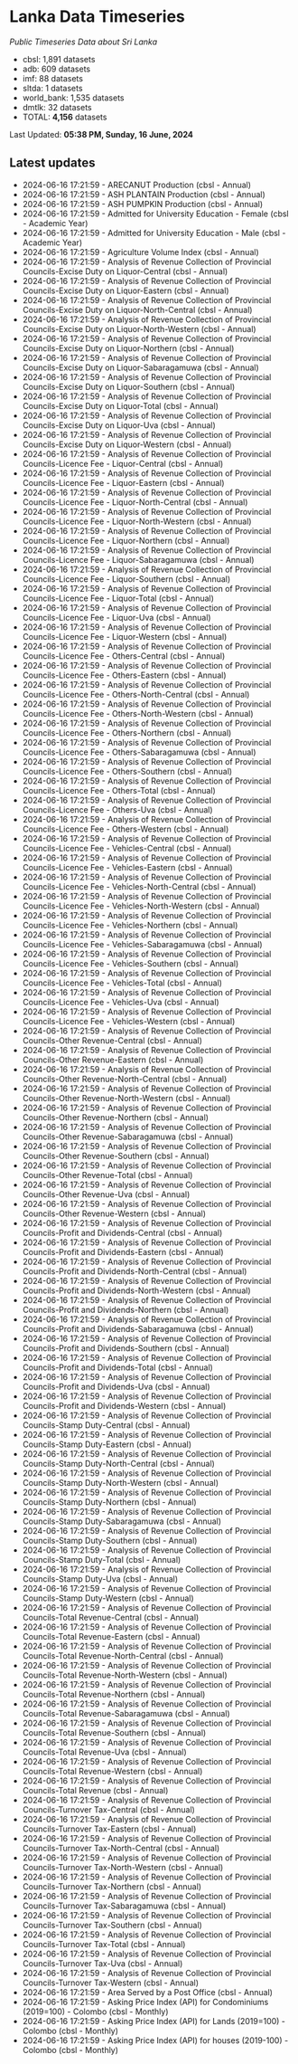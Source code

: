 # Lanka Data Timeseries
*Public Timeseries Data about Sri Lanka*

* cbsl: 1,891 datasets
* adb: 609 datasets
* imf: 88 datasets
* sltda: 1 datasets
* world_bank: 1,535 datasets
* dmtlk: 32 datasets
* TOTAL: **4,156** datasets

Last Updated: **05:38 PM, Sunday, 16 June, 2024**

## Latest updates

* 2024-06-16 17:21:59 - ARECANUT Production (cbsl - Annual)
* 2024-06-16 17:21:59 - ASH PLANTAIN Production (cbsl - Annual)
* 2024-06-16 17:21:59 - ASH PUMPKIN Production (cbsl - Annual)
* 2024-06-16 17:21:59 - Admitted for University Education - Female (cbsl - Academic Year)
* 2024-06-16 17:21:59 - Admitted for University Education - Male (cbsl - Academic Year)
* 2024-06-16 17:21:59 - Agriculture Volume Index (cbsl - Annual)
* 2024-06-16 17:21:59 - Analysis of Revenue Collection of Provincial Councils-Excise Duty on Liquor-Central (cbsl - Annual)
* 2024-06-16 17:21:59 - Analysis of Revenue Collection of Provincial Councils-Excise Duty on Liquor-Eastern (cbsl - Annual)
* 2024-06-16 17:21:59 - Analysis of Revenue Collection of Provincial Councils-Excise Duty on Liquor-North-Central (cbsl - Annual)
* 2024-06-16 17:21:59 - Analysis of Revenue Collection of Provincial Councils-Excise Duty on Liquor-North-Western (cbsl - Annual)
* 2024-06-16 17:21:59 - Analysis of Revenue Collection of Provincial Councils-Excise Duty on Liquor-Northern (cbsl - Annual)
* 2024-06-16 17:21:59 - Analysis of Revenue Collection of Provincial Councils-Excise Duty on Liquor-Sabaragamuwa (cbsl - Annual)
* 2024-06-16 17:21:59 - Analysis of Revenue Collection of Provincial Councils-Excise Duty on Liquor-Southern (cbsl - Annual)
* 2024-06-16 17:21:59 - Analysis of Revenue Collection of Provincial Councils-Excise Duty on Liquor-Total (cbsl - Annual)
* 2024-06-16 17:21:59 - Analysis of Revenue Collection of Provincial Councils-Excise Duty on Liquor-Uva (cbsl - Annual)
* 2024-06-16 17:21:59 - Analysis of Revenue Collection of Provincial Councils-Excise Duty on Liquor-Western (cbsl - Annual)
* 2024-06-16 17:21:59 - Analysis of Revenue Collection of Provincial Councils-Licence Fee - Liquor-Central (cbsl - Annual)
* 2024-06-16 17:21:59 - Analysis of Revenue Collection of Provincial Councils-Licence Fee - Liquor-Eastern (cbsl - Annual)
* 2024-06-16 17:21:59 - Analysis of Revenue Collection of Provincial Councils-Licence Fee - Liquor-North-Central (cbsl - Annual)
* 2024-06-16 17:21:59 - Analysis of Revenue Collection of Provincial Councils-Licence Fee - Liquor-North-Western (cbsl - Annual)
* 2024-06-16 17:21:59 - Analysis of Revenue Collection of Provincial Councils-Licence Fee - Liquor-Northern (cbsl - Annual)
* 2024-06-16 17:21:59 - Analysis of Revenue Collection of Provincial Councils-Licence Fee - Liquor-Sabaragamuwa (cbsl - Annual)
* 2024-06-16 17:21:59 - Analysis of Revenue Collection of Provincial Councils-Licence Fee - Liquor-Southern (cbsl - Annual)
* 2024-06-16 17:21:59 - Analysis of Revenue Collection of Provincial Councils-Licence Fee - Liquor-Total (cbsl - Annual)
* 2024-06-16 17:21:59 - Analysis of Revenue Collection of Provincial Councils-Licence Fee - Liquor-Uva (cbsl - Annual)
* 2024-06-16 17:21:59 - Analysis of Revenue Collection of Provincial Councils-Licence Fee - Liquor-Western (cbsl - Annual)
* 2024-06-16 17:21:59 - Analysis of Revenue Collection of Provincial Councils-Licence Fee - Others-Central (cbsl - Annual)
* 2024-06-16 17:21:59 - Analysis of Revenue Collection of Provincial Councils-Licence Fee - Others-Eastern (cbsl - Annual)
* 2024-06-16 17:21:59 - Analysis of Revenue Collection of Provincial Councils-Licence Fee - Others-North-Central (cbsl - Annual)
* 2024-06-16 17:21:59 - Analysis of Revenue Collection of Provincial Councils-Licence Fee - Others-North-Western (cbsl - Annual)
* 2024-06-16 17:21:59 - Analysis of Revenue Collection of Provincial Councils-Licence Fee - Others-Northern (cbsl - Annual)
* 2024-06-16 17:21:59 - Analysis of Revenue Collection of Provincial Councils-Licence Fee - Others-Sabaragamuwa (cbsl - Annual)
* 2024-06-16 17:21:59 - Analysis of Revenue Collection of Provincial Councils-Licence Fee - Others-Southern (cbsl - Annual)
* 2024-06-16 17:21:59 - Analysis of Revenue Collection of Provincial Councils-Licence Fee - Others-Total (cbsl - Annual)
* 2024-06-16 17:21:59 - Analysis of Revenue Collection of Provincial Councils-Licence Fee - Others-Uva (cbsl - Annual)
* 2024-06-16 17:21:59 - Analysis of Revenue Collection of Provincial Councils-Licence Fee - Others-Western (cbsl - Annual)
* 2024-06-16 17:21:59 - Analysis of Revenue Collection of Provincial Councils-Licence Fee - Vehicles-Central (cbsl - Annual)
* 2024-06-16 17:21:59 - Analysis of Revenue Collection of Provincial Councils-Licence Fee - Vehicles-Eastern (cbsl - Annual)
* 2024-06-16 17:21:59 - Analysis of Revenue Collection of Provincial Councils-Licence Fee - Vehicles-North-Central (cbsl - Annual)
* 2024-06-16 17:21:59 - Analysis of Revenue Collection of Provincial Councils-Licence Fee - Vehicles-North-Western (cbsl - Annual)
* 2024-06-16 17:21:59 - Analysis of Revenue Collection of Provincial Councils-Licence Fee - Vehicles-Northern (cbsl - Annual)
* 2024-06-16 17:21:59 - Analysis of Revenue Collection of Provincial Councils-Licence Fee - Vehicles-Sabaragamuwa (cbsl - Annual)
* 2024-06-16 17:21:59 - Analysis of Revenue Collection of Provincial Councils-Licence Fee - Vehicles-Southern (cbsl - Annual)
* 2024-06-16 17:21:59 - Analysis of Revenue Collection of Provincial Councils-Licence Fee - Vehicles-Total (cbsl - Annual)
* 2024-06-16 17:21:59 - Analysis of Revenue Collection of Provincial Councils-Licence Fee - Vehicles-Uva (cbsl - Annual)
* 2024-06-16 17:21:59 - Analysis of Revenue Collection of Provincial Councils-Licence Fee - Vehicles-Western (cbsl - Annual)
* 2024-06-16 17:21:59 - Analysis of Revenue Collection of Provincial Councils-Other Revenue-Central (cbsl - Annual)
* 2024-06-16 17:21:59 - Analysis of Revenue Collection of Provincial Councils-Other Revenue-Eastern (cbsl - Annual)
* 2024-06-16 17:21:59 - Analysis of Revenue Collection of Provincial Councils-Other Revenue-North-Central (cbsl - Annual)
* 2024-06-16 17:21:59 - Analysis of Revenue Collection of Provincial Councils-Other Revenue-North-Western (cbsl - Annual)
* 2024-06-16 17:21:59 - Analysis of Revenue Collection of Provincial Councils-Other Revenue-Northern (cbsl - Annual)
* 2024-06-16 17:21:59 - Analysis of Revenue Collection of Provincial Councils-Other Revenue-Sabaragamuwa (cbsl - Annual)
* 2024-06-16 17:21:59 - Analysis of Revenue Collection of Provincial Councils-Other Revenue-Southern (cbsl - Annual)
* 2024-06-16 17:21:59 - Analysis of Revenue Collection of Provincial Councils-Other Revenue-Total (cbsl - Annual)
* 2024-06-16 17:21:59 - Analysis of Revenue Collection of Provincial Councils-Other Revenue-Uva (cbsl - Annual)
* 2024-06-16 17:21:59 - Analysis of Revenue Collection of Provincial Councils-Other Revenue-Western (cbsl - Annual)
* 2024-06-16 17:21:59 - Analysis of Revenue Collection of Provincial Councils-Profit and Dividends-Central (cbsl - Annual)
* 2024-06-16 17:21:59 - Analysis of Revenue Collection of Provincial Councils-Profit and Dividends-Eastern (cbsl - Annual)
* 2024-06-16 17:21:59 - Analysis of Revenue Collection of Provincial Councils-Profit and Dividends-North-Central (cbsl - Annual)
* 2024-06-16 17:21:59 - Analysis of Revenue Collection of Provincial Councils-Profit and Dividends-North-Western (cbsl - Annual)
* 2024-06-16 17:21:59 - Analysis of Revenue Collection of Provincial Councils-Profit and Dividends-Northern (cbsl - Annual)
* 2024-06-16 17:21:59 - Analysis of Revenue Collection of Provincial Councils-Profit and Dividends-Sabaragamuwa (cbsl - Annual)
* 2024-06-16 17:21:59 - Analysis of Revenue Collection of Provincial Councils-Profit and Dividends-Southern (cbsl - Annual)
* 2024-06-16 17:21:59 - Analysis of Revenue Collection of Provincial Councils-Profit and Dividends-Total (cbsl - Annual)
* 2024-06-16 17:21:59 - Analysis of Revenue Collection of Provincial Councils-Profit and Dividends-Uva (cbsl - Annual)
* 2024-06-16 17:21:59 - Analysis of Revenue Collection of Provincial Councils-Profit and Dividends-Western (cbsl - Annual)
* 2024-06-16 17:21:59 - Analysis of Revenue Collection of Provincial Councils-Stamp Duty-Central (cbsl - Annual)
* 2024-06-16 17:21:59 - Analysis of Revenue Collection of Provincial Councils-Stamp Duty-Eastern (cbsl - Annual)
* 2024-06-16 17:21:59 - Analysis of Revenue Collection of Provincial Councils-Stamp Duty-North-Central (cbsl - Annual)
* 2024-06-16 17:21:59 - Analysis of Revenue Collection of Provincial Councils-Stamp Duty-North-Western (cbsl - Annual)
* 2024-06-16 17:21:59 - Analysis of Revenue Collection of Provincial Councils-Stamp Duty-Northern (cbsl - Annual)
* 2024-06-16 17:21:59 - Analysis of Revenue Collection of Provincial Councils-Stamp Duty-Sabaragamuwa (cbsl - Annual)
* 2024-06-16 17:21:59 - Analysis of Revenue Collection of Provincial Councils-Stamp Duty-Southern (cbsl - Annual)
* 2024-06-16 17:21:59 - Analysis of Revenue Collection of Provincial Councils-Stamp Duty-Total (cbsl - Annual)
* 2024-06-16 17:21:59 - Analysis of Revenue Collection of Provincial Councils-Stamp Duty-Uva (cbsl - Annual)
* 2024-06-16 17:21:59 - Analysis of Revenue Collection of Provincial Councils-Stamp Duty-Western (cbsl - Annual)
* 2024-06-16 17:21:59 - Analysis of Revenue Collection of Provincial Councils-Total Revenue-Central (cbsl - Annual)
* 2024-06-16 17:21:59 - Analysis of Revenue Collection of Provincial Councils-Total Revenue-Eastern (cbsl - Annual)
* 2024-06-16 17:21:59 - Analysis of Revenue Collection of Provincial Councils-Total Revenue-North-Central (cbsl - Annual)
* 2024-06-16 17:21:59 - Analysis of Revenue Collection of Provincial Councils-Total Revenue-North-Western (cbsl - Annual)
* 2024-06-16 17:21:59 - Analysis of Revenue Collection of Provincial Councils-Total Revenue-Northern (cbsl - Annual)
* 2024-06-16 17:21:59 - Analysis of Revenue Collection of Provincial Councils-Total Revenue-Sabaragamuwa (cbsl - Annual)
* 2024-06-16 17:21:59 - Analysis of Revenue Collection of Provincial Councils-Total Revenue-Southern (cbsl - Annual)
* 2024-06-16 17:21:59 - Analysis of Revenue Collection of Provincial Councils-Total Revenue-Uva (cbsl - Annual)
* 2024-06-16 17:21:59 - Analysis of Revenue Collection of Provincial Councils-Total Revenue-Western (cbsl - Annual)
* 2024-06-16 17:21:59 - Analysis of Revenue Collection of Provincial Councils-Total Revenue (cbsl - Annual)
* 2024-06-16 17:21:59 - Analysis of Revenue Collection of Provincial Councils-Turnover Tax-Central (cbsl - Annual)
* 2024-06-16 17:21:59 - Analysis of Revenue Collection of Provincial Councils-Turnover Tax-Eastern (cbsl - Annual)
* 2024-06-16 17:21:59 - Analysis of Revenue Collection of Provincial Councils-Turnover Tax-North-Central (cbsl - Annual)
* 2024-06-16 17:21:59 - Analysis of Revenue Collection of Provincial Councils-Turnover Tax-North-Western (cbsl - Annual)
* 2024-06-16 17:21:59 - Analysis of Revenue Collection of Provincial Councils-Turnover Tax-Northern (cbsl - Annual)
* 2024-06-16 17:21:59 - Analysis of Revenue Collection of Provincial Councils-Turnover Tax-Sabaragamuwa (cbsl - Annual)
* 2024-06-16 17:21:59 - Analysis of Revenue Collection of Provincial Councils-Turnover Tax-Southern (cbsl - Annual)
* 2024-06-16 17:21:59 - Analysis of Revenue Collection of Provincial Councils-Turnover Tax-Total (cbsl - Annual)
* 2024-06-16 17:21:59 - Analysis of Revenue Collection of Provincial Councils-Turnover Tax-Uva (cbsl - Annual)
* 2024-06-16 17:21:59 - Analysis of Revenue Collection of Provincial Councils-Turnover Tax-Western (cbsl - Annual)
* 2024-06-16 17:21:59 - Area Served by a Post Office (cbsl - Annual)
* 2024-06-16 17:21:59 - Asking Price Index (API) for Condominiums (2019=100) - Colombo (cbsl - Monthly)
* 2024-06-16 17:21:59 - Asking Price Index (API) for Lands (2019=100) - Colombo (cbsl - Monthly)
* 2024-06-16 17:21:59 - Asking Price Index (API) for houses (2019-100) - Colombo (cbsl - Monthly)